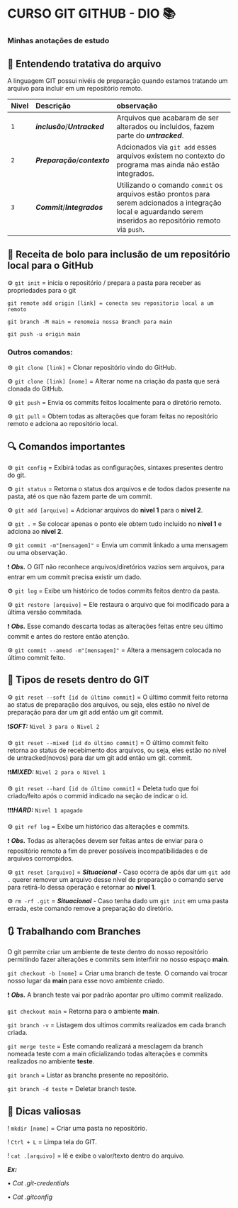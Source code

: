

# CURSO GIT GITHUB - DIO 📚
### Minhas anotações de estudo


## 🧱 Entendendo tratativa do arquivo

A linguagem GIT possui nivéis de preparação quando estamos tratando um arquivo para incluir em um repositório remoto.

| Nivel   | Descrição | observação |
| :---------- | :--------- | :---------- |
| `1`      | ***inclusão***/***Untracked*** | Arquivos que acabaram de ser alterados ou incluidos, fazem parte do ***untracked***. |
| `2` | ***Preparação***/***contexto*** | Adcionados via `git add` esses arquivos existem no contexto do programa mas ainda não estão integrados.                    |
| `3` | ***Commit***/***Integrados*** | Utilizando o comando `commit` os arquivos estão prontos para serem adcionados a integração local e aguardando serem inseridos ao repositório remoto via `push`. |


## 📌 Receita de bolo para inclusão de um repositório local para o GitHub

⚙ `git init` = inicia o repositório / prepara a pasta para receber as propriedades para o git

```
git remote add origin [link] = conecta seu repositorio local a um remoto

git branch -M main = renomeia nossa Branch para main

git push -u origin main 
```
### Outros comandos:

⚙ `git clone [link]` = Clonar repositório vindo do GitHub.

⚙ `git clone [link] [nome]` = Alterar nome na criação da pasta que será clonada do GitHub.

⚙ `git push` = Envia os commits feitos localmente para o diretório remoto.

⚙ `git pull` = Obtem todas as alterações que foram feitas no repositório remoto e adciona ao repositório local.

## 🔍 Comandos importantes

⚙ `git config` = Exibirá todas as configurações, sintaxes presentes dentro do git.


⚙ `git status` = Retorna o status dos arquivos e de todos dados presente na pasta, até os que não fazem parte de um commit.


⚙ `git add [arquivo]` = Adcionar arquivos do **nivel 1** para o **nivel 2**.

⚙ `git .` = Se colocar apenas o ponto ele obtem tudo incluído no **nivel 1** e adciona ao **nivel 2**.

⚙ `git commit -m"[mensagem]"` = Envia um commit linkado a uma mensagem ou uma observação.

❗ ***Obs.*** O GIT não reconhece arquivos/diretórios vazios sem arquivos, para entrar em um commit precisa existir um dado.


⚙ `git log` = Exibe um histórico de todos commits feitos dentro da pasta.

⚙ `git restore [arquivo]` = Ele restaura o arquivo que foi modificado para a última versão commitada.

❗ ***Obs.*** Esse comando descarta todas as alterações feitas entre seu último commit e antes do restore então atenção.

⚙ `git commit --amend -m"[mensagem]"` = Altera a mensagem colocada no último commit feito.

## 🔄 Tipos de resets dentro do GIT

⚙ `git reset --soft [id do último commit]` = O último commit feito retorna ao status de preparação dos arquivos, ou seja, eles estão no nível de preparação para dar um git add então um git commit.

❗***SOFT:*** `Nivel 3 para o Nivel 2`

⚙ `git reset --mixed [id do último commit]` = O último commit feito retorna ao status de recebimento dos arquivos, ou seja, eles estão no nível de untracked(novos) para dar um git add então um git. commit.

❗❗***MIXED:*** `Nivel 2 para o Nivel 1`

⚙ `git reset --hard [id do último commit]` = Deleta tudo que foi criado/feito após o commid indicado na seção de indicar o id.

❗❗❗***HARD:*** `Nivel 1 apagado`

⚙ `git ref log` = Exibe um histórico das alterações e commits.

❗ ***Obs.*** Todas as alterações devem ser feitas antes de enviar para o repositório remoto a fim de prever possíveis incompatibilidades e de arquivos corrompidos.

⚙ `git reset [arquivo]` = ***Situacional*** - Caso ocorra de após dar um `git add .` querer remover um arquivo desse nível de preparação o comando serve para retirá-lo dessa operação e retornar ao **nível 1**.

⚙ `rm -rf .git` = ***Situacional*** - Caso tenha dado um `git init` em uma pasta errada, este comando remove a preparação do diretório.

## 🔃 Trabalhando com Branches

O git permite criar um ambiente de teste dentro do nosso repositório permitindo fazer alterações e commits sem interfirir no nosso espaço **main**.

`git checkout -b [nome]` = Criar uma branch de teste. O comando vai trocar nosso lugar da **main** para esse novo ambiente criado.

❗ ***Obs.*** A branch teste vai por padrão apontar pro ultimo commit realizado.

`git checkout main` = Retorna para o ambiente **main**.

`git branch -v` = Listagem dos ultimos commits realizados em cada branch criada.

`git merge teste` = Este comando realizará a mesclagem da branch nomeada teste com a main oficializando todas alterações e commits realizados no ambiente **teste**.

`git branch` = Listar as branchs presente no repositório.

`git branch -d teste` = Deletar branch teste.

## 💾 Dicas valiosas

! `mkdir [nome]` = Criar uma pasta no repositório.

! `Ctrl + L` = Limpa tela do GIT.

! `cat .[arquivo]` = lê e exibe o valor/texto dentro do arquivo.

***Ex:***

•	*Cat .git-credentials*

•	*Cat .gitconfig*